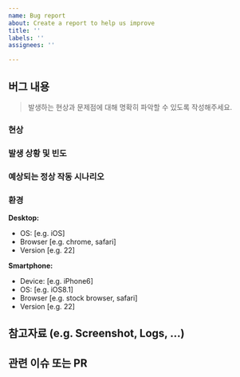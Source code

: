 ```yaml
---
name: Bug report
about: Create a report to help us improve
title: ''
labels: ''
assignees: ''

---
```


## 버그 내용
> 발생하는 현상과 문제점에 대해 명확히 파악할 수 있도록 작성해주세요.

### 현상

### 발생 상황 및 빈도

### 예상되는 정상 작동 시나리오

### 환경
**Desktop:**
 - OS: [e.g. iOS]
 - Browser [e.g. chrome, safari]
 - Version [e.g. 22]

**Smartphone:**
 - Device: [e.g. iPhone6]
 - OS: [e.g. iOS8.1]
 - Browser [e.g. stock browser, safari]
 - Version [e.g. 22]

## 참고자료 (e.g. Screenshot, Logs, ...)

## 관련 이슈 또는 PR
